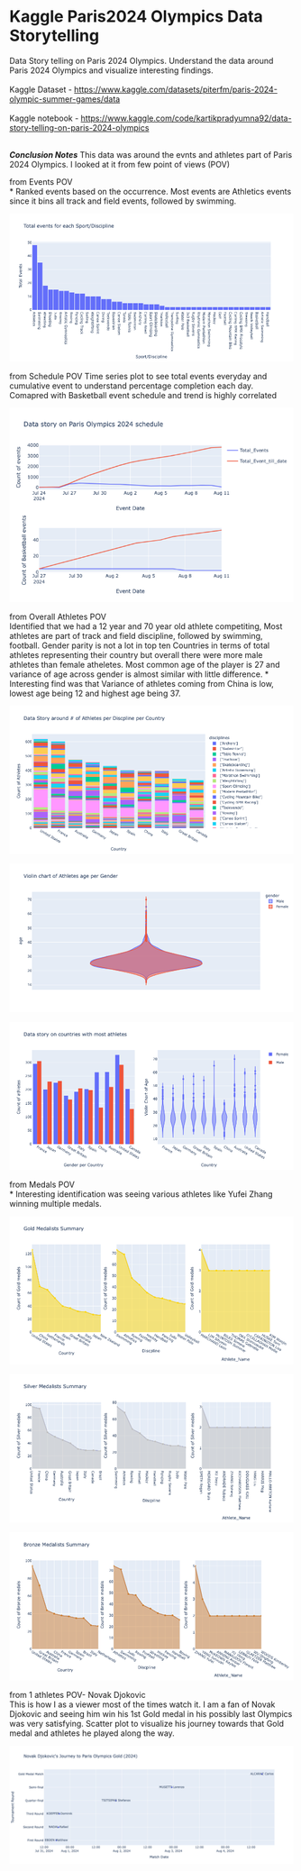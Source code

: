 # Kaggle Paris2024 Olympics Data Storytelling
Data Story telling on Paris 2024 Olympics. Understand the data around Paris 2024 Olympics and visualize interesting findings.<br><br>
Kaggle Dataset - https://www.kaggle.com/datasets/piterfm/paris-2024-olympic-summer-games/data
<br><br>
Kaggle notebook - https://www.kaggle.com/code/kartikpradyumna92/data-story-telling-on-paris-2024-olympics
<br><br>


__*Conclusion Notes*__
This data was around the evnts and athletes part of Paris 2024 Olympics. I looked at it from few point of views (POV)

from Events POV <br>
      *      Ranked events based on the occurrence. Most events are Athletics events since it bins all track and field events, followed by swimming.

![Events histogram ](Paris_2024_Olympics_result_images/events_line_chart.png)      

from Schedule POV
            Time series plot to see total events everyday and cumulative event to understand percentage completion each day.
            Comapred with Basketball event schedule and trend is highly correlated

![Schedule line chart](Paris_2024_Olympics_result_images/schedule_line_chart.png)

from Overall Athletes POV<br>
            Identified that we had a 12 year and 70 year old athlete competiting,
            Most athletes are part of track and field discipline, followed by swimming, football.
            Gender parity is not a lot in top ten Countries in terms of total athletes representing their country but overall there were more male athletes than female atheletes.
            Most common age of the player is 27 and variance of age across gender is almost similar with little difference.
      *       Interesting find was that Variance of athletes coming from China is low, lowest age being 12 and highest age being 37.


![Athletes per Discipline per Country](Paris_2024_Olympics_result_images/athletes_per_discipline_per_country.png)

![Violin Chart of age per gender](Paris_2024_Olympics_result_images/violin_chart_athletes_age_per_gender.png)

![Country level data story](Paris_2024_Olympics_result_images/sub_plot_country_level.png)

from Medals POV<br>
      *       Interesting identification was seeing various athletes like Yufei Zhang winning multiple medals.

![Gold Medalist Summary](Paris_2024_Olympics_result_images/gold_medalists_summary.png)

![Silver Medalist Summary](Paris_2024_Olympics_result_images/silver_medalists_summary.png)

![Bronze Medalist Summary](Paris_2024_Olympics_result_images/bronze_medalists_summary.png)

from 1 athletes POV- Novak Djokovic<br>
            This is how I as a viewer most of the times watch it. I am a fan of Novak Djokovic and seeing him win his 1st Gold medal in his possibly last Olympics was very satisfying.
            Scatter plot to visualize his journey towards that Gold medal and athletes he played along the way.

![Novak Djokovic's Journey to Olympics Gold.](Paris_2024_Olympics_result_images/novak_djokovic_journey.png)

<br>
